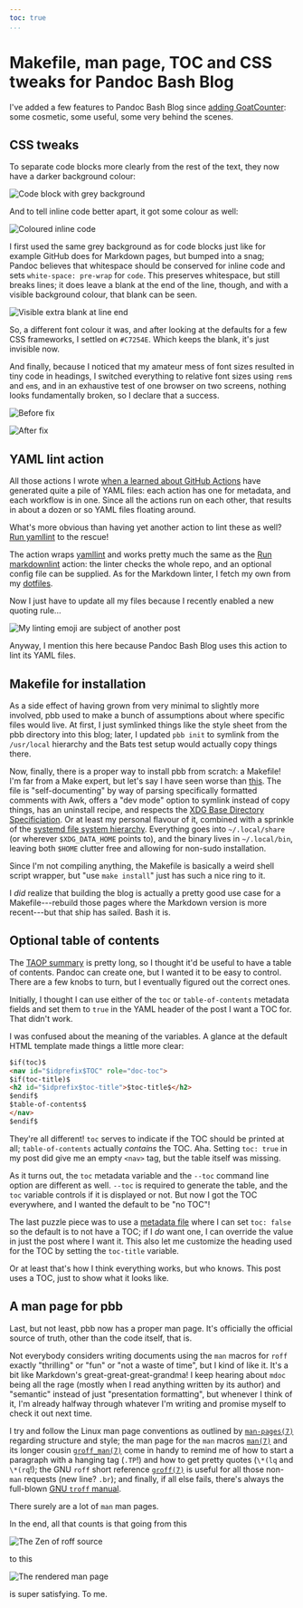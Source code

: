 ```yaml
---
toc: true
...
```


# Makefile, man page, TOC and CSS tweaks for Pandoc Bash Blog

I've added a few features to Pandoc Bash Blog since [adding GoatCounter]: some
cosmetic, some useful, some very behind the scenes.

  [adding GoatCounter]: 2020-04-04-goatcounter.html

## CSS tweaks

To separate code blocks more clearly from the rest of the text, they now have a
darker background colour:

![Code block with grey background](images/2020-04-17-codeblock.png)

And to tell inline code better apart, it got some colour as well:

![Coloured inline code](images/2020-04-17-inlinecode.png)

I first used the same grey background as for code blocks just like for example
GitHub does for Markdown pages, but bumped into a snag; Pandoc believes that
whitespace should be conserved for inline code and sets `white-space: pre-wrap`
for `code`. This preserves whitespace, but still breaks lines; it does leave a
blank at the end of the line, though, and with a visible background colour,
that blank can be seen.

![Visible extra blank at line end](images/2020-04-17-extrablank.png)

So, a different font colour it was, and after looking at the defaults for a few
CSS frameworks, I settled on `#C7254E`. Which keeps the blank, it's just
invisible now.

And finally, because I noticed that my amateur mess of font sizes resulted in
tiny code in headings, I switched everything to relative font sizes using
`rem`s and `em`s, and in an exhaustive test of one browser on two screens,
nothing looks fundamentally broken, so I declare that a success.

![Before fix](images/2020-04-17-titlefont-before.png)

![After fix](images/2020-04-17-titlefont-after.png)

## YAML lint action

All those  actions I wrote [when a learned about GitHub Actions] have generated
quite a pile of YAML files: each action has one for metadata, and each workflow
is in one. Since all the actions run on each other, that results in about a
dozen or so YAML files floating around.

What's more obvious than having yet another action to lint these as well? [Run
yamllint] to the rescue!

The action wraps [yamllint] and works pretty much the same as the [Run
markdownlint] action: the linter checks the whole repo, and an optional config
file can be supplied. As for the Markdown linter, I fetch my own from my
[dotfiles].

Now I just have to update all my files because I recently enabled a new quoting
rule...

![My linting emoji are subject of another post](images/2020-04-17-yamllint.png)

Anyway, I mention this here because Pandoc Bash Blog uses this action to lint
its YAML files.

  [when a learned about GitHub Actions]: 2020-03-16-github-actions-pbb.html
  [Run yamllint]: https://github.com/marketplace/actions/run-yamllint
  [yamllint]: https://github.com/adrienverge/yamllint
  [Run markdownlint]: https://github.com/marketplace/actions/run-markdownlint-mdl
  [dotfiles]: https://github.com/bewuethr/dotfiles/blob/master/.config/yamllint/config

## Makefile for installation

As a side effect of having grown from very minimal to slightly more involved,
pbb used to make a bunch of assumptions about where specific files would live.
At first, I just symlinked things like the style sheet from the pbb directory
into this blog; later, I updated `pbb init` to symlink from the `/usr/local`
hierarchy and the Bats test setup would actually copy things there.

Now, finally, there is a proper way to install pbb from scratch: a Makefile!
I'm far from a Make expert, but let's say I have seen worse than [this]. The
file is "self-documenting" by way of parsing specifically formatted comments
with Awk, offers a "dev mode" option to symlink instead of copy things, has an
uninstall recipe, and respects the [XDG Base Directory Specificiation]. Or at
least my personal flavour of it, combined with a sprinkle of the [systemd file
system hierarchy]. Everything goes into `~/.local/share` (or wherever
`$XDG_DATA_HOME` points to), and the binary lives in `~/.local/bin`, leaving
both `$HOME` clutter free and allowing for non-sudo installation.

Since I'm not compiling anything, the Makefile is basically a weird shell
script wrapper, but "use `make install`" just has such a nice ring to it.

I *did* realize that building the blog is actually a pretty good use case for a
Makefile---rebuild those pages where the Markdown version is more recent---but
that ship has sailed. Bash it is.

  [this]: https://github.com/bewuethr/pandoc-bash-blog/blob/e3618db2daf0267efd38f39e832ceccd00f183f5/Makefile
  [XDG Base Directory Specificiation]: https://specifications.freedesktop.org/basedir-spec/basedir-spec-latest.html
  [systemd file system hierarchy]: https://www.freedesktop.org/software/systemd/man/file-hierarchy.html

## Optional table of contents

The [TAOP summary] is pretty long, so I thought it'd be useful to have a table
of contents. Pandoc can create one, but I wanted it to be easy to control.
There are a few knobs to turn, but I eventually figured out the correct ones.

Initially, I thought I can use either of the `toc` or `table-of-contents`
metadata fields and set them to `true` in the YAML header of the post I want a
TOC for. That didn't work.

I was confused about the meaning of the variables. A glance at the default HTML
template made things a little more clear:

```html
$if(toc)$
<nav id="$idprefix$TOC" role="doc-toc">
$if(toc-title)$
<h2 id="$idprefix$toc-title">$toc-title$</h2>
$endif$
$table-of-contents$
</nav>
$endif$
```

They're all different! `toc` serves to indicate if the TOC should be printed at
all; `table-of-contents` actually *contains* the TOC. Aha. Setting `toc: true`
in my post did give me an empty `<nav>` tag, but the table itself was missing.

As it turns out, the `toc` metadata variable and the `--toc` command line
option are different as well. `--toc` is required to generate the table, and
the `toc` variable controls if it is displayed or not. But now I got the TOC
everywhere, and I wanted the default to be "no TOC"!

The last puzzle piece was to use a [metadata file] where I can set `toc: false`
so the default is to not have a TOC; if I *do* want one, I can override the
value in just the post where I want it. This also let me customize the heading
used for the TOC by setting the `toc-title` variable.

Or at least that's how I think everything works, but who knows. This post uses
a TOC, just to show what it looks like.

  [TAOP summary]: 2020-04-05-taop-summary.html
  [metadata file]: https://pandoc.org/MANUAL.html#option--metadata-file

## A man page for pbb

Last, but not least, pbb now has a proper man page. It's officially the
official source of truth, other than the code itself, that is.

Not everybody considers writing documents using the `man` macros for `roff`
exactly "thrilling" or "fun" or "not a waste of time", but I kind of like it.
It's a bit like Markdown's great-great-great-grandma! I keep hearing about
`mdoc` being all the rage (mostly when I read anything written by its author)
and "semantic" instead of just "presentation formatting", but whenever I think
of it, I'm already halfway through whatever I'm writing and promise myself to
check it out next time.

I try and follow the Linux man page conventions as outlined by [`man-pages(7)`]
regarding structure and style; the man page for the `man` macros [`man(7)`] and
its longer cousin [`groff_man(7)`] come in handy to remind me of how to start a
paragraph with a hanging tag (`.TP`!) and how to get pretty quotes (`\*(lq` and
`\*(rq`!); the GNU `roff` short reference [`groff(7)`] is useful for all those
non-`man` requests (new line? `.br`); and finally, if all else fails, there's
always the full-blown [GNU `troff` manual].

There surely are a lot of `man` man pages.

In the end, all that counts is that going from this

![The Zen of roff source](images/2020-04-17-roff.png)

to this

![The rendered man page](images/2020-04-17-manpage.png)

is super satisfying. To me.

  [`man-pages(7)`]: http://man7.org/linux/man-pages/man7/man-pages.7.html
  [`man(7)`]: http://man7.org/linux/man-pages/man7/man.7.html
  [`groff_man(7)`]: http://man7.org/linux/man-pages/man7/groff_man.7.html
  [`groff(7)`]: http://man7.org/linux/man-pages/man7/groff.7.html
  [GNU `troff` manual]: https://www.gnu.org/software/groff/manual/groff.html
